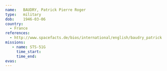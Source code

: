 ```yaml
---
name:	BAUDRY, Patrick Pierre Roger
type:	military
dob:	1946-03-06
country:
  - France
references:
  - http://www.spacefacts.de/bios/international/english/baudry_patrick.htm
missions:
   - name: STS-51G
     time_start:   
     time_end:     
evas:
---
```

